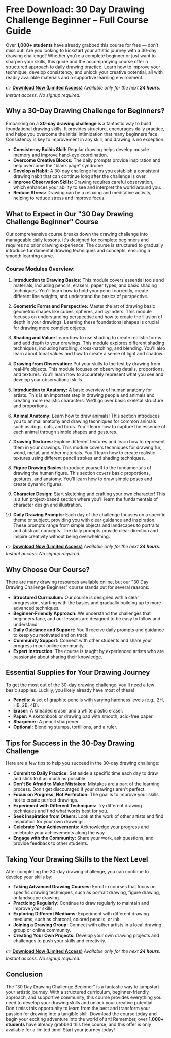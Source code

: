 # Free Download: 30 Day Drawing Challenge Beginner – Full Course Guide

Over **1,000+ students** have already grabbed this course for free — don’t miss out! Are you looking to kickstart your artistic journey with a 30-day drawing challenge? Whether you're a complete beginner or just want to sharpen your skills, this guide and the accompanying course offer a structured approach to daily drawing practice. Learn how to improve your technique, develop consistency, and unlock your creative potential, all with readily available materials and a supportive learning environment.

👉 [**Download Now (Limited Access)**](https://udemywork.com/30-day-drawing-challenge-beginner)
_Available only for the next **24 hours**. Instant access. No signup required._

## Why a 30-Day Drawing Challenge for Beginners?

Embarking on a **30-day drawing challenge** is a fantastic way to build foundational drawing skills. It provides structure, encourages daily practice, and helps you overcome the initial intimidation that many beginners face. Consistency is key to improvement in any skill, and drawing is no exception.

*   **Consistency Builds Skill:** Regular drawing helps develop muscle memory and improve hand-eye coordination.
*   **Overcome Creative Blocks:** The daily prompts provide inspiration and help overcome the "blank page" syndrome.
*   **Develop a Habit:** A 30-day challenge helps you establish a consistent drawing habit that can continue long after the challenge is over.
*   **Improve Observation Skills:** Drawing requires careful observation, which enhances your ability to see and interpret the world around you.
*   **Reduce Stress:** Drawing can be a relaxing and meditative activity, helping to reduce stress and improve focus.

## What to Expect in Our "30 Day Drawing Challenge Beginner" Course

Our comprehensive course breaks down the drawing challenge into manageable daily lessons. It's designed for complete beginners and requires no prior drawing experience. The course is structured to gradually introduce fundamental drawing techniques and concepts, ensuring a smooth learning curve.

### Course Modules Overview:

1.  **Introduction to Drawing Basics:** This module covers essential tools and materials, including pencils, erasers, paper types, and basic shading techniques. You'll learn how to hold your pencil correctly, create different line weights, and understand the basics of perspective.

2.  **Geometric Forms and Perspective:** Master the art of drawing basic geometric shapes like cubes, spheres, and cylinders. This module focuses on understanding perspective and how to create the illusion of depth in your drawings. Learning these foundational shapes is crucial for drawing more complex objects.

3.  **Shading and Value:** Learn how to use shading to create realistic forms and add depth to your drawings. This module explores different shading techniques, including hatching, cross-hatching, and blending. You'll also learn about tonal values and how to create a sense of light and shadow.

4.  **Drawing from Observation:** Put your skills to the test by drawing from real-life objects. This module focuses on observing details, proportions, and textures. You'll learn how to accurately represent what you see and develop your observational skills.

5.  **Introduction to Anatomy:** A basic overview of human anatomy for artists. This is an important step in drawing people and animals and creating more realistic characters. We'll go over basic skeletal structure and proportions.

6.  **Animal Anatomy:** Learn how to draw animals! This section introduces you to animal anatomy and drawing techniques for common animals such as dogs, cats, and birds. You'll learn how to capture the essence of each animal through simple shapes and gestures.

7.  **Drawing Textures:** Explore different textures and learn how to represent them in your drawings. This module covers techniques for drawing fur, wood, metal, and other materials. You'll learn how to create realistic textures using different pencil strokes and shading techniques.

8.  **Figure Drawing Basics:** Introduce yourself to the fundamentals of drawing the human figure. This section covers basic proportions, gestures, and anatomy. You'll learn how to draw simple poses and create dynamic figures.

9.  **Character Design:** Start sketching and crafting your own character! This is a fun project-based section where you'll learn the fundamentals of character design and illustration.

10. **Daily Drawing Prompts:** Each day of the challenge focuses on a specific theme or subject, providing you with clear guidance and inspiration. These prompts range from simple objects and landscapes to portraits and abstract concepts. The daily prompts provide clear direction and inspire creativity without being overwhelming.

👉 [**Download Now (Limited Access)**](https://udemywork.com/30-day-drawing-challenge-beginner)
_Available only for the next **24 hours**. Instant access. No signup required._

## Why Choose Our Course?

There are many drawing resources available online, but our "30 Day Drawing Challenge Beginner" course stands out for several reasons:

*   **Structured Curriculum:** Our course is designed with a clear progression, starting with the basics and gradually building up to more advanced techniques.
*   **Beginner-Friendly Approach:** We understand the challenges that beginners face, and our lessons are designed to be easy to follow and understand.
*   **Daily Guidance and Support:** You'll receive daily prompts and guidance to keep you motivated and on track.
*   **Community Support:** Connect with other students and share your progress in our online community.
*   **Expert Instruction:** The course is taught by experienced artists who are passionate about sharing their knowledge.

## Essential Supplies for Your Drawing Journey

To get the most out of the 30-day drawing challenge, you'll need a few basic supplies. Luckily, you likely already have most of these!

*   **Pencils:** A set of graphite pencils with varying hardness levels (e.g., 2H, HB, 2B, 4B).
*   **Eraser:** A kneaded eraser and a white plastic eraser.
*   **Paper:** A sketchbook or drawing pad with smooth, acid-free paper.
*   **Sharpener:** A pencil sharpener.
*   **Optional:** Blending stumps, tortillions, and a ruler.

## Tips for Success in the 30-Day Drawing Challenge

Here are a few tips to help you succeed in the 30-day drawing challenge:

*   **Commit to Daily Practice:** Set aside a specific time each day to draw and stick to it as much as possible.
*   **Don't Be Afraid to Make Mistakes:** Mistakes are a part of the learning process. Don't get discouraged if your drawings aren't perfect.
*   **Focus on Progress, Not Perfection:** The goal is to improve your skills, not to create perfect drawings.
*   **Experiment with Different Techniques:** Try different drawing techniques and find what works best for you.
*   **Seek Inspiration from Others:** Look at the work of other artists and find inspiration for your own drawings.
*   **Celebrate Your Achievements:** Acknowledge your progress and celebrate your achievements along the way.
*   **Engage with the Community:** Share your work, ask questions, and provide feedback to other students.

## Taking Your Drawing Skills to the Next Level

After completing the 30-day drawing challenge, you can continue to develop your skills by:

*   **Taking Advanced Drawing Courses:** Enroll in courses that focus on specific drawing techniques, such as portrait drawing, figure drawing, or landscape drawing.
*   **Practicing Regularly:** Continue to draw regularly to maintain and improve your skills.
*   **Exploring Different Mediums:** Experiment with different drawing mediums, such as charcoal, colored pencils, or ink.
*   **Joining a Drawing Group:** Connect with other artists in a local drawing group or online community.
*   **Creating Your Own Projects:** Develop your own drawing projects and challenges to push your skills and creativity.

👉 [**Download Now (Limited Access)**](https://udemywork.com/30-day-drawing-challenge-beginner)
_Available only for the next **24 hours**. Instant access. No signup required._

## Conclusion

The "30 Day Drawing Challenge Beginner" is a fantastic way to jumpstart your artistic journey. With a structured curriculum, beginner-friendly approach, and supportive community, this course provides everything you need to develop your drawing skills and unlock your creative potential. Don't miss this opportunity to learn from the best and transform your passion for drawing into a tangible skill. Download the course today and begin your exciting adventure into the world of art! Remember, over **1,000+ students** have already grabbed this free course, and this offer is only available for a limited time! Start your journey today!

